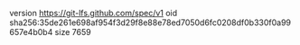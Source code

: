 version https://git-lfs.github.com/spec/v1
oid sha256:35de261e698af954f3d29f8e88e78ed7050d6fc0208df0b330f0a99657e4b0b4
size 7659
